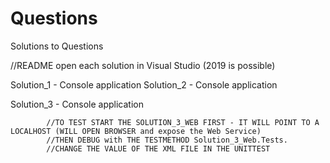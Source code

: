 # Questions
Solutions to Questions

//README open each solution in Visual Studio (2019 is possible) 

Solution_1  - Console application
Solution_2  - Console application


Solution_3  - Console application


            //TO TEST START THE SOLUTION_3_WEB FIRST - IT WILL POINT TO A LOCALHOST (WILL OPEN BROWSER and expose the Web Service)
            //THEN DEBUG with THE TESTMETHOD Solution_3_Web.Tests.
            //CHANGE THE VALUE OF THE XML FILE IN THE UNITTEST 

